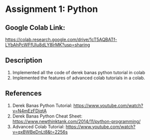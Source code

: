 # Assignment 1: Python 
## Google Colab Link: 
https://colab.research.google.com/drive/1cT5AQBATf-LYbAhPcWFfUlu8dLY8lrMK?usp=sharing
## Description
1. Implemented all the code of derek banas python tutorial in colab 
2. Implemented the features of advanced colab tutorials in a colab.
## References
1. Derek Banas Python Tutorial: https://www.youtube.com/watch?v=N4mEzFDjqtA
2. Derek Banas Python Cheat Sheet: https://www.newthinktank.com/2014/11/python-programming/
3. Advanced Colab Tutorial: https://www.youtube.com/watch?v=qxBWBeDnLt8&t=2256s
